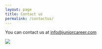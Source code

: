 ```yaml
---
layout: page
title: Contact us
permalink: /contactus/
---
```


You can contact us at info@juniorcareer.com

<img src="https://goo.gl/images/CFn8mT"/>

